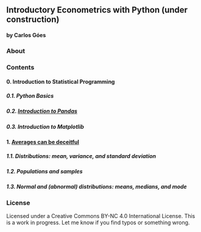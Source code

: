 ## Introductory Econometrics with Python (under construction)
#### by Carlos Góes

### About

### Contents
#### 0. Introduction to Statistical Programming
##### 0.1. Python Basics
##### 0.2. [Introduction to Pandas](https://github.com/omercadopopular/cgoes/blob/master/IntroEconometricsPython/0.2.%20Introduction%20to%20Pandas%20Dataframes.ipynb)
##### 0.3. Introduction to Matplotlib

#### 1. [Averages can be deceitful](https://github.com/omercadopopular/cgoes/blob/master/IntroEconometricsPython/1.%20Averages%20can%20be%20deceitful.ipynb)
##### 1.1. Distributions: mean, variance, and standard deviation
##### 1.2. Populations and samples
##### 1.3. Normal and (abnormal) distributions: means, medians, and mode

### License

Licensed under a Creative Commons BY-NC 4.0 International License. This is a work in progress. Let me know if you find typos or something wrong.
